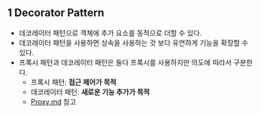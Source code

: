 ## 1 Decorator Pattern

* 데코레이터 패턴으로 객체에 추가 요소를 동적으로 더할 수 있다.
* 데코레이터 패턴을 사용하면 상속을 사용하는 것 보다 유연하게 기능을 확장할 수 있다.
* 프록시 패턴과 데코레이터 패턴은 둘다 프록시를 사용하지만 의도에 따라서 구분한다.
	* 프록시 패턴: **접근 제어가 목적**
	* 데코레이터 패턴: **새로운 기능 추가가 목적**
	* [Proxy.md](../Proxy/Proxy.md) 참고
